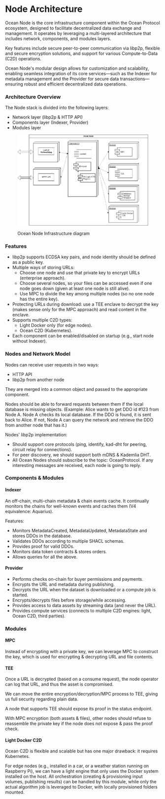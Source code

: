 # Node Architecture

Ocean Node is the core infrastructure component within the Ocean Protocol ecosystem, designed to facilitate decentralized data exchange and management. It operates by leveraging a multi-layered architecture that includes network, components, and modules layers.&#x20;

Key features include secure peer-to-peer communication via libp2p, flexible and secure encryption solutions, and support for various Compute-to-Data (C2D) operations.&#x20;

Ocean Node's modular design allows for customization and scalability, enabling seamless integration of its core services—such as the Indexer for metadata management and the Provider for secure data transactions—ensuring robust and efficient decentralized data operations.

### Architecture Overview

The Node stack is divided into the following layers:

* Network layer (libp2p & HTTP API)
* Components layer (Indexer, Provider)
* Modules layer

<figure><img src="../../.gitbook/assets/image (1).png" alt=""><figcaption><p>Ocean Node Infrastructure diagram</p></figcaption></figure>

### Features

* libp2p supports ECDSA key pairs, and node identity should be defined as a public key.
* Multiple ways of storing URLs:
  * Choose one node and use that private key to encrypt URLs (enterprise approach).
  * Choose several nodes, so your files can be accessed even if one node goes down (given at least one node is still alive).
  * Use MPC to divide the key among multiple nodes (so no one node has the entire key).
* Protecting URLs during download: use a TEE enclave to decrypt the key (makes sense only for the MPC approach) and read content in the enclave.
* Supports multiple C2D types:
  * Light Docker only (for edge nodes).
  * Ocean C2D (Kubernetes).
* Each component can be enabled/disabled on startup (e.g., start node without Indexer).

### Nodes and Network Model

Nodes can receive user requests in two ways:

* HTTP API
* libp2p from another node

They are merged into a common object and passed to the appropriate component.

Nodes should be able to forward requests between them if the local database is missing objects. (Example: Alice wants to get DDO id #123 from Node A. Node A checks its local database. If the DDO is found, it is sent back to Alice. If not, Node A can query the network and retrieve the DDO from another node that has it.)

Nodes' libp2p implementation:

* Should support core protocols (ping, identify, kad-dht for peering, circuit relay for connections).
* For peer discovery, we should support both mDNS & Kademlia DHT.
* All Ocean Nodes should subscribe to the topic: OceanProtocol. If any interesting messages are received, each node is going to reply.

### Components & Modules

#### Indexer

An off-chain, multi-chain metadata & chain events cache. It continually monitors the chains for well-known events and caches them (V4 equivalence: Aquarius).

Features:

* Monitors MetadataCreated, MetadataUpdated, MetadataState and stores DDOs in the database.
* Validates DDOs according to multiple SHACL schemas.
* Provides proof for valid DDOs.
* Monitors data token contracts & stores orders.
* Allows queries for all the above.

#### Provider

* Performs checks on-chain for buyer permissions and payments.
* Encrypts the URL and metadata during publishing.
* Decrypts the URL when the dataset is downloaded or a compute job is started.
* Encrypts/decrypts files before storage/while accessing.
* Provides access to data assets by streaming data (and never the URL).
* Provides compute services (connects to multiple C2D engines: light, Ocean C2D, third parties).

### Modules

#### MPC

Instead of encrypting with a private key, we can leverage MPC to construct the key, which is used for encrypting & decrypting URL and file contents.

#### TEE

Once a URL is decrypted (based on a consume request), the node operator can log that URL, and thus the asset is compromised.

We can move the entire encryption/decryption/MPC process to TEE, giving us full security regarding plain data.

A node that supports TEE should expose its proof in the status endpoint.

With MPC encryption (both assets & files), other nodes should refuse to reassemble the private key if the node does not expose & pass the proof check.

#### Light Docker C2D

Ocean C2D is flexible and scalable but has one major drawback: it requires Kubernetes.

For edge nodes (e.g., installed in a car, or a weather station running on Raspberry Pi), we can have a light engine that only uses the Docker system installed on the host. All orchestration (creating & provisioning input volumes, publishing results) can be handled by this module, while only the actual algorithm job is leveraged to Docker, with locally provisioned folders mounted.

###
